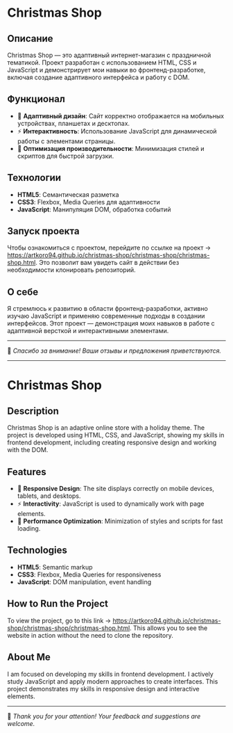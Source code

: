 # Christmas Shop

## Описание
Christmas Shop — это адаптивный интернет-магазин с праздничной тематикой. Проект разработан с использованием HTML, CSS и JavaScript и демонстрирует мои навыки во фронтенд-разработке, включая создание адаптивного интерфейса и работу с DOM.

## Функционал
- 📱 **Адаптивный дизайн**: Сайт корректно отображается на мобильных устройствах, планшетах и десктопах.
- ⚡ **Интерактивность**: Использование JavaScript для динамической работы с элементами страницы.
- 🚀 **Оптимизация производительности**: Минимизация стилей и скриптов для быстрой загрузки.

## Технологии
- **HTML5**: Семантическая разметка
- **CSS3**: Flexbox, Media Queries для адаптивности
- **JavaScript**: Манипуляция DOM, обработка событий

## Запуск проекта
Чтобы ознакомиться с проектом, перейдите по ссылке на проект -> https://artkoro94.github.io/christmas-shop/christmas-shop/christmas-shop.html. Это позволит вам увидеть сайт в действии без необходимости клонировать репозиторий.

## О себе
Я стремлюсь к развитию в области фронтенд-разработки, активно изучаю JavaScript и применяю современные подходы в создании интерфейсов. Этот проект — демонстрация моих навыков в работе с адаптивной версткой и интерактивными элементами.

---

🎄 _Спасибо за внимание! Ваши отзывы и предложения приветствуются._



---------------------------------------------------------------------------------------------------------------------------------------------------------------------------------------------------------------------------------------------------------



# Christmas Shop

## Description
Christmas Shop is an adaptive online store with a holiday theme. The project is developed using HTML, CSS, and JavaScript, showing my skills in frontend development, including creating responsive design and working with the DOM.

## Features
- 📱 **Responsive Design**: The site displays correctly on mobile devices, tablets, and desktops.
- ⚡ **Interactivity**: JavaScript is used to dynamically work with page elements.
- 🚀 **Performance Optimization**: Minimization of styles and scripts for fast loading.

## Technologies
- **HTML5**: Semantic markup
- **CSS3**: Flexbox, Media Queries for responsiveness
- **JavaScript**: DOM manipulation, event handling

## How to Run the Project
To view the project, go to this link -> https://artkoro94.github.io/christmas-shop/christmas-shop/christmas-shop.html. This allows you to see the website in action without the need to clone the repository.

## About Me
I am focused on developing my skills in frontend development. I actively study JavaScript and apply modern approaches to create interfaces. This project demonstrates my skills in responsive design and interactive elements.

---

🎄 _Thank you for your attention! Your feedback and suggestions are welcome._


